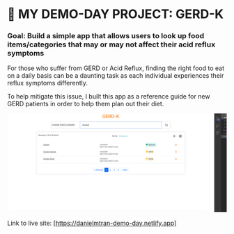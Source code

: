 # 🎰 MY DEMO-DAY PROJECT: GERD-K

### Goal: Build a simple app that allows users to look up food items/categories that may or may not affect their acid reflux symptoms

For those who suffer from GERD or Acid Reflux, finding the right food to eat on a daily basis can be a daunting task as each individual experiences their reflux symptoms differently. 

To help mitigate this issue, I built this app as a reference guide for new GERD patients in order to help them plan out their diet.

<img src="demo_day.png"></img>

Link to live site: [https://danielmtran-demo-day.netlify.app]

